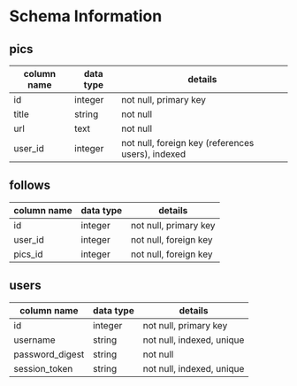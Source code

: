 # Schema Information

## pics
column name | data type | details
------------|-----------|-----------------------
id          | integer   | not null, primary key
title       | string    | not null
url        | text      | not null
user_id   | integer   | not null, foreign key (references users), indexed

## follows
column name | data type | details
------------|-----------|-----------------------
id          | integer   | not null, primary key
user_id        | integer    | not null, foreign key
pics_id        | integer    | not null, foreign key


## users
column name     | data type | details
----------------|-----------|-----------------------
id              | integer   | not null, primary key
username        | string    | not null, indexed, unique
password_digest | string    | not null
session_token   | string    | not null, indexed, unique
